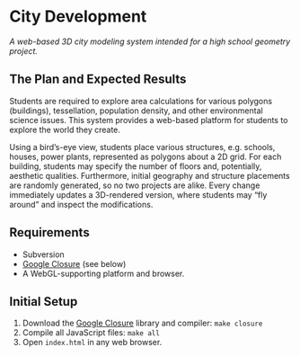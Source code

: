 City Development
================

_A web-based 3D city modeling system intended for a high school geometry
project._

The Plan and Expected Results
-----------------------------

Students are required to explore area calculations for various polygons
(buildings), tessellation, population density, and other environmental science
issues. This system provides a web-based platform for students to explore the
world they create.

Using a bird’s-eye view, students place various structures, e.g. schools,
houses, power plants, represented as polygons about a 2D grid. For each
building, students may specify the number of floors and, potentially, aesthetic
qualities. Furthermore, initial geography and structure placements are randomly
generated, so no two projects are alike. Every change immediately updates a
3D-rendered version, where students may “fly around” and inspect the
modifications.

Requirements
------------
* Subversion
* [Google Closure](https://developers.google.com/closure/) (see below)
* A WebGL-supporting platform and browser.

Initial Setup
-------------
1. Download the [Google Closure](https://developers.google.com/closure/) library
   and compiler: `make closure`
1. Compile all JavaScript files: `make all`
1. Open `index.html` in any web browser.